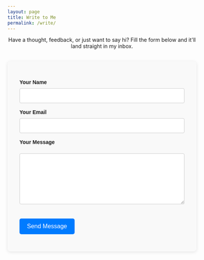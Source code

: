 ```yaml
---
layout: page
title: Write to Me
permalink: /write/
---
```


<style>
form {
  max-width: 600px;
  margin: 2rem auto;
  padding: 2rem;
  background: #f9f9f9;
  border-radius: 8px;
  font-family: sans-serif;
  box-shadow: 0 2px 8px rgba(0,0,0,0.1);
}
form label {
  display: block;
  margin-top: 1rem;
  font-weight: bold;
}
form input, form textarea {
  width: 100%;
  padding: 10px;
  margin-top: 0.5rem;
  border: 1px solid #ccc;
  border-radius: 4px;
  font-size: 1rem;
}
form button {
  margin-top: 1.5rem;
  padding: 12px 20px;
  background-color: #007BFF;
  color: white;
  border: none;
  border-radius: 5px;
  cursor: pointer;
  font-size: 1rem;
}
form button:hover {
  background-color: #0056b3;
}
</style>

<p style="text-align: center;">Have a thought, feedback, or just want to say hi? Fill the form below and it'll land straight in my inbox.</p>

<form action="https://formsubmit.co/m.rakeshreddy95@gmail.com" method="POST">
  <!-- Basic fields -->
  <label for="name">Your Name</label>
  <input type="text" id="name" name="name" required>

  <label for="email">Your Email</label>
  <input type="email" id="email" name="email" required>

  <label for="message">Your Message</label>
  <textarea id="message" name="message" rows="6" required></textarea>

  <!-- Hidden config fields -->
  <input type="hidden" name="_template" value="table">
  <input type="hidden" name="_captcha" value="false">
  <input type="text" name="_honey" style="display:none">

  <!-- Redirect after submit -->
  <input type="hidden" name="_next" value="http://localhost:4000/thanks/">

  <button type="submit">Send Message</button>
</form>
